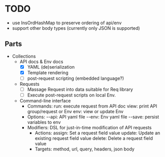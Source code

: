 # TODO

- use InsOrdHashMap to preserve ordering of api/env
- support other body types (currently only JSON is supported)

## Parts

- Collections
    - API docs & Env docs
        - [x] YAML (de)serialization
        - [x] Template rendering
        - [ ] post-request scripting (embedded language?)
    - Requests
        - [ ] Massage Request into data suitable for Req library
        - [ ] Execute post-request scripts on local Env.
    - Command-line interface
        - Commands:
            run: execute request from API doc
            view: print API group/request or Env
            env: view or update Env
        - Options:
            --api: API yaml file
            --env: Env yaml file
            --save: persist variables to env
        - Modifiers: DSL for just-in-time modification of API requests
            - Actions:
                assign: Set a request field value
                update: Update an existing request field value
                delete: Delete a request field value
            - Targets: method, url, query, headers, json body